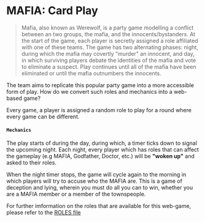 # MAFIA: Card Play
> Mafia, also known as Werewolf, is a party game modelling a conflict between an two groups, the mafia, and the innocents/bystanders. At the start of the game, each player is secretly assigned a role affiliated with one of these teams. The game has two alternating phases: night, during which the mafia may covertly "murder" an innocent, and day, in which surviving players debate the identities of the mafia and vote to eliminate a suspect. Play continues until all of the mafia have been eliminated or until the mafia outnumbers the innocents.

The team aims to replicate this popular party game into a more accessible form of play. How do we convert such roles and mechanics into a web-based game?

Every game, a player is assigned a random role to play for a round where every game can be different.

#### `Mechanics`

The play starts of during the day, during which, a timer ticks down to signal the upcoming night. Each night, every player which has roles that can affect the gameplay (e.g MAFIA, Godfather, Doctor, etc.) will be __"woken up"__ and asked to their roles.

When the night timer stops, the game will cycle again to the morning in which players will try to accuse who the MAFIA are. This is a game of deception and lying, wherein you must do all you can to win, whether you are a MAFIA member or a member of the townspeople.

For further imformation on the roles that are available for this web-game, please refer to the [ROLES file](./roles/ROLES.md)